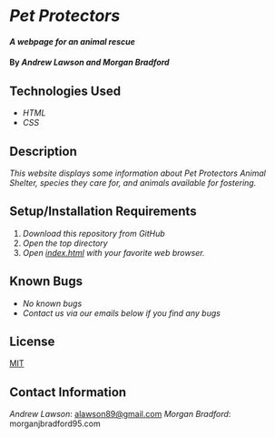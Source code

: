 # _Pet Protectors_

#### _A webpage for an animal rescue_

#### By _**Andrew Lawson and Morgan Bradford**_

## Technologies Used

* _HTML_
* _CSS_

## Description

_This website displays some information about Pet Protectors Animal Shelter, species they care for, and animals available for fostering._

## Setup/Installation Requirements

1. _Download this repository from GitHub_
2. _Open the top directory_
3. _Open [index.html](index.html) with your favorite web browser._

## Known Bugs

* _No known bugs_
* _Contact us via our emails below if you find any bugs_

## License

[MIT](LICENSE.txt)

## Contact Information

_Andrew Lawson_: alawson89@gmail.com
_Morgan Bradford_: morganjbradford95.com